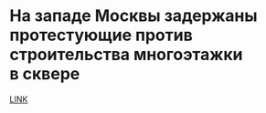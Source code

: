 # На западе Москвы задержаны протестующие против строительства многоэтажки в сквере 



[LINK](https://varlamov.ru/3452249.html)